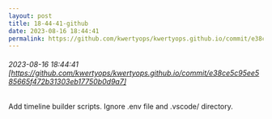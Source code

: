 ```yaml
---
layout: post
title: 18-44-41-github
date: 2023-08-16 18:44:41
permalink: https://github.com/kwertyops/kwertyops.github.io/commit/e38ce5c95ee585665f472b31303eb17750b0d9a7
---
```


###### 2023-08-16 18:44:41 [https://github.com/kwertyops/kwertyops.github.io/commit/e38ce5c95ee585665f472b31303eb17750b0d9a7]
Add timeline builder scripts. Ignore .env file and .vscode/ directory.
